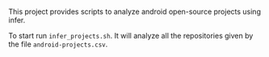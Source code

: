 
This project provides scripts to analyze android open-source projects using infer.

To start run ```infer_projects.sh```. It will analyze all the repositories given by the file ```android-projects.csv```.